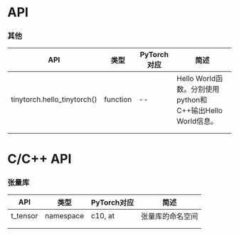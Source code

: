 # API

### 其他

| API                         | 类型     | PyTorch对应 | 简述                                                      |
| --------------------------- | -------- | ----------- | --------------------------------------------------------- |
| tinytorch.hello_tinytorch() | function | --          | Hello World函数。分别使用python和C++输出Hello World信息。 |
|                             |          |             |                                                           |
|                             |          |             |                                                           |

# C/C++ API

### 张量库

| API      | 类型      | PyTorch对应 | 简述             |
| -------- | --------- | ----------- | ---------------- |
| t_tensor | namespace | c10, at     | 张量库的命名空间 |
|          |           |             |                  |
|          |           |             |                  |

